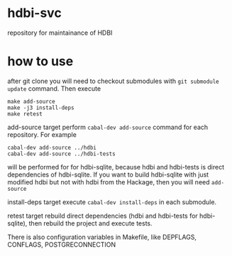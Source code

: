 hdbi-svc
========

repository for maintainance of HDBI

how to use 
==========

after git clone you will need to checkout submodules with 
`git submodule update` command. Then execute 

```
make add-source
make -j3 install-deps
make retest
```

add-source target perform `cabal-dev add-source` command for each repository. For example 

```
cabal-dev add-source ../hdbi
cabal-dev add-source ../hdbi-tests 
```

will be performed for for hdbi-sqlite, because hdbi and hdbi-tests is direct dependencies of hdbi-sqlite. If you want to build hdbi-sqlite with just modified hdbi but not with hdbi from the Hackage, then you will need `add-source`

install-deps target execute `cabal-dev install-deps` in each submodule.

retest target rebuild direct dependencies (hdbi and hdbi-tests for hdbi-sqlite), then rebuild the project and execute tests.

There is also configuration variables in Makefile, 
like DEPFLAGS, CONFLAGS, POSTGRECONNECTION
